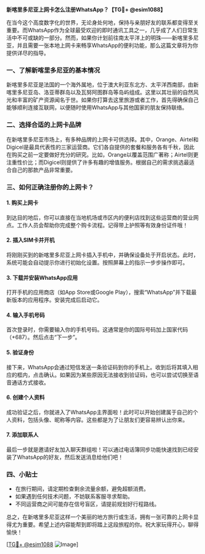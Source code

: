 **新喀里多尼亚上网卡怎么注册WhatsApp？【TG💪+ @esim1088】**

在当今这个高度数字化的世界，无论身处何地，保持与亲朋好友的联系都变得至关重要。而WhatsApp作为全球最受欢迎的即时通讯工具之一，几乎成了人们日常生活中不可或缺的一部分。然而，如果你计划前往南太平洋上的明珠——新喀里多尼亚，并且需要一张本地上网卡来畅享WhatsApp的便利功能，那么这篇文章将为你提供详尽的指导。

### 一、了解新喀里多尼亚的基本情况

新喀里多尼亚是法国的一个海外属地，位于澳大利亚东北方、太平洋西南部，由新喀里多尼亚岛、洛亚蒂群岛以及瓦努阿图群岛等岛屿组成。这里以其壮丽的自然风光和丰富的矿产资源闻名于世。如果你打算去这里旅游或者工作，首先得确保自己能够顺利连接互联网，以便随时使用WhatsApp与其他国家的朋友保持联络。

### 二、选择合适的上网卡品牌

在新喀里多尼亚市场上，有多种品牌的上网卡可供选择。其中，Orange、Airtel和Digicel是最具代表性的三家运营商。它们各自提供的套餐和服务各有千秋，因此在购买之前一定要做好充分的研究。比如，Orange以覆盖范围广著称；Airtel则更注重性价比；而Digicel则提供了许多有趣的增值服务。根据自己的需求挑选最适合自己的那款产品非常重要。

### 三、如何正确注册你的上网卡？

#### 1. 购买上网卡
到达目的地后，你可以直接在当地机场或市区内的便利店找到这些运营商的营业网点。工作人员会帮助你完成整个购卡流程。记得带上护照等有效身份证件哦！

#### 2. 插入SIM卡并开机
将刚刚买到的新喀里多尼亚上网卡插入手机中，并确保设备处于开启状态。此时，系统可能会自动提示你进行初始化设置。按照屏幕上的指示一步步操作即可。

#### 3. 下载并安装WhatsApp应用
打开手机的应用商店（如App Store或Google Play），搜索“WhatsApp”并下载最新版本的应用程序。安装完成后启动它。

#### 4. 输入手机号码
首次登录时，你需要输入你的手机号码。这通常是你的国际号码加上国家代码（+687）。然后点击“下一步”。

#### 5. 验证身份
接下来，WhatsApp会通过短信发送一条验证码到你的手机上。收到后将其填入相应的框内，点击确认。如果因为某些原因无法接收到验证码，也可以尝试切换至语音通话方式接收。

#### 6. 创建个人资料
成功验证之后，你就进入了WhatsApp主界面啦！此时可以开始创建属于自己的个人资料，包括头像、昵称等内容。这些都是为了让朋友们更容易辨认出你来。

#### 7. 添加联系人
最后一步就是邀请好友加入聊天群组啦！可以通过电话簿同步功能快速找到已经安装了WhatsApp的好友，然后发送消息给他们吧！

### 四、小贴士
- 在旅行期间，请定期检查剩余流量余额，避免超额消费。
- 如果遇到任何技术问题，不妨联系客服寻求帮助。
- 不同运营商之间可能存在信号盲区，请提前规划好行程路线。

总之，在新喀里多尼亚这样一个美丽的地方旅行或生活，拥有一张可靠的上网卡显得尤为重要。希望上述内容能帮到即将踏上这段旅程的你。祝大家玩得开心，聊得愉快！

[[TG💪+ @esim1088](https://t.me/s/esim1088) ![Image](https://i.postimg.cc/4NQfJmqS/Snipaste-2025-05-13-00-14-12.png)]